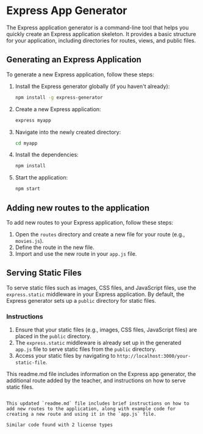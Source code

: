 
# Express App Generator

The Express application generator is a command-line tool that helps you quickly create an Express application skeleton. It provides a basic structure for your application, including directories for routes, views, and public files.

## Generating an Express Application

To generate a new Express application, follow these steps:

1. Install the Express generator globally (if you haven't already):
   ```sh
   npm install -g express-generator
   ```

2. Create a new Express application:
   ```sh
   express myapp
   ```

3. Navigate into the newly created directory:
   ```sh
   cd myapp
   ```

4. Install the dependencies:
   ```sh
   npm install
   ```

5. Start the application:
   ```sh
   npm start
   ```

## Adding new routes to the application

To add new routes to your Express application, follow these steps:

1. Open the `routes` directory and create a new file for your route (e.g., `movies.js`).
2. Define the route in the new file.
3. Import and use the new route in your `app.js` file.


## Serving Static Files

To serve static files such as images, CSS files, and JavaScript files, use the `express.static` middleware in your Express application. By default, the Express generator sets up a `public` directory for static files.

### Instructions

1. Ensure that your static files (e.g., images, CSS files, JavaScript files) are placed in the `public` directory.
2. The `express.static` middleware is already set up in the generated `app.js` file to serve static files from the `public` directory.
3. Access your static files by navigating to `http://localhost:3000/your-static-file`.

This readme.md file includes information on the Express app generator, the additional route added by the teacher, and instructions on how to serve static files.
```

This updated `readme.md` file includes brief instructions on how to add new routes to the application, along with example code for creating a new route and using it in the `app.js` file.

Similar code found with 2 license types